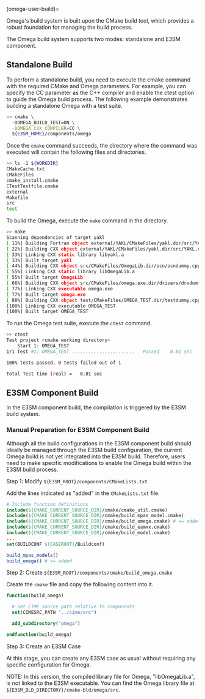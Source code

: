 (omega-user-build)=

Omega's build system is built upon the CMake build tool, which provides
a robust foundation for managing the build process.

The Omega build system supports two modes: standalone and E3SM component.

## Standalone Build

To perform a standalone build, you need to execute the cmake command with
the required CMake and Omega parameters. For example, you can specify the
CC parameter as the C++ compiler and enable the ctest option to guide the
Omega build process. The following example demonstrates building
a standalone Omega with a test suite.

```sh
>> cmake \
  -DOMEGA_BUILD_TEST=ON \
  -DOMEGA_CXX_COMPILER=CC \
  ${E3SM_HOME}/components/omega
```

Once the `cmake` command succeeds, the directory where the command was
executed will contain the following files and directories.

```sh
>> ls -1 ${WORKDIR}
CMakeCache.txt
CMakeFiles
cmake_install.cmake
CTestTestfile.cmake
external
Makefile
src
test
```

To build the Omega, execute the `make` command in the directory.

```sh
>> make
Scanning dependencies of target yakl
[ 11%] Building Fortran object external/YAKL/CMakeFiles/yakl.dir/src/YAKL_gator_mod.F90.o
[ 22%] Building CXX object external/YAKL/CMakeFiles/yakl.dir/src/YAKL.cpp.o
[ 33%] Linking CXX static library libyakl.a
[ 33%] Built target yakl
[ 44%] Building CXX object src/CMakeFiles/OmegaLib.dir/ocn/ocndummy.cpp.o
[ 55%] Linking CXX static library libOmegaLib.a
[ 55%] Built target OmegaLib
[ 66%] Building CXX object src/CMakeFiles/omega.exe.dir/drivers/drvdummy.cpp.o
[ 77%] Linking CXX executable omega.exe
[ 77%] Built target omega.exe
[ 88%] Building CXX object test/CMakeFiles/OMEGA_TEST.dir/testdummy.cpp.o
[100%] Linking CXX executable OMEGA_TEST
[100%] Built target OMEGA_TEST
```

To run the Omega test suite, execute the `ctest` command.

```sh
>> ctest
Test project <cmake working directory>
    Start 1: OMEGA_TEST
1/1 Test #1: OMEGA_TEST .......................   Passed    0.01 sec

100% tests passed, 0 tests failed out of 1

Total Test time (real) =   0.01 sec
```

## E3SM Component Build

In the E3SM component build, the compilation is triggered by
the E3SM build system.

### Manual Preparation for E3SM Component Build

Although all the build configurations in the E3SM component build
should ideally be managed through the E3SM build configuration,
the current Omega build is not yet integrated into the E3SM build.
Therefore, users need to make specific modifications to enable
the Omega build within the E3SM build process.

Step 1: Modify `${E3SM_ROOT}/components/CMakeLists.txt`

Add the lines indicated as "added" in the `CMakeLists.txt` file.

```cmake
# Include function definitions
include(${CMAKE_CURRENT_SOURCE_DIR}/cmake/cmake_util.cmake)
include(${CMAKE_CURRENT_SOURCE_DIR}/cmake/build_mpas_model.cmake)
include(${CMAKE_CURRENT_SOURCE_DIR}/cmake/build_omega.cmake) # <= added
include(${CMAKE_CURRENT_SOURCE_DIR}/cmake/build_eamxx.cmake)
include(${CMAKE_CURRENT_SOURCE_DIR}/cmake/build_model.cmake)
...
set(BUILDCONF ${CASEROOT}/Buildconf)

build_mpas_models()
build_omega() # <= added
```

Step 2: Create `${E3SM_ROOT}/components/cmake/build_omega.cmake`

Create the `cmake` file and copy the following content into it.

```cmake
function(build_omega)

  # Set CIME source path relative to components
  set(CIMESRC_PATH "../cime/src")

  add_subdirectory("omega")

endfunction(build_omega)
```

Step 3: Create an E3SM Case

At this stage, you can create any E3SM case as usual without
requiring any specific configuration for Omega.

NOTE: In this version, the compiled library file for Omega,
"libOmegaLib.a", is not linked to the E3SM executable. You can
find the Omega library file at `${E3SM_BLD_DIRECTORY}/cmake-bld/omega/src`.
